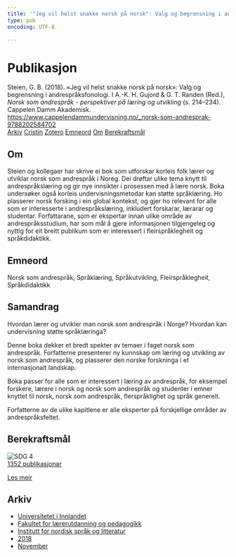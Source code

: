 ```yaml
---
title: '"Jeg vil helst snakke norsk på norsk": Valg og begrensning i andrespråksfonologi'
type: pub
encoding: UTF-8

---
```

<h1>Publikasjon</h1>
<article id="csl-bib-container-WKTUH2CA" class="csl-bib-container">
  <div class="csl-bib-body"> <div class="csl-entry">Steien, G. B. (2018). «Jeg vil helst snakke norsk på norsk»: Valg og begrensning i andrespråksfonologi. I A.-K. H. Gujord &#38; G. T. Randen (Red.), <i>Norsk som andrespråk - perspektiver på læring og utvikling</i> (s. 214–234). Cappelen Damm Akademisk. <a href="https://www.cappelendammundervisning.no/_norsk-som-andresprak-9788202584702">https://www.cappelendammundervisning.no/_norsk-som-andresprak-9788202584702</a></div> </div>
  <div class="csl-bib-buttons">
    <a href="#taxonomy-article-WKTUH2CA" alt="archive" class="csl-bib-button">Arkiv</a>
    <a href="https://app.cristin.no/results/show.jsf?id=1630069" alt="Cristin" class="csl-bib-button">Cristin</a>
    <a href="http://zotero.org/groups/5881554/items/WKTUH2CA" alt="Zotero" class="csl-bib-button">Zotero</a>
    <a href="#keywords-article-WKTUH2CA" alt="keywords" class="csl-bib-button">Emneord</a>
    <a href="#about-article-WKTUH2CA" alt="about_pub" class="csl-bib-button">Om</a>
    <a href="#sdg-article-WKTUH2CA" alt="sdg" class="csl-bib-button">Berekraftsmål</a>
  </div>
  <div id="csl-bib-meta-container-WKTUH2CA"></div>
</article>
<div id="csl-bib-meta-WKTUH2CA" class="csl-bib-meta">
  <article id="about-article-WKTUH2CA" class="about_pub-article">
    <h1>Om</h1>
    Steien og kollegaer har skrive ei bok som utforskar korleis folk lærer og utviklar norsk som andrespråk i Noreg. Dei drøftar ulike tema knytt til andrespråkslæring og gir nye innsikter i prosessen med å lære norsk. Boka undersøker også korleis undervisningsmetodar kan støtte språklæring. Ho plasserer norsk forsking i ein global kontekst, og gjer ho relevant for alle som er interesserte i andrespråkslæring, inkludert forskarar, lærarar og studentar. Forfattarane, som er ekspertar innan ulike område av andrespråksstudium, har som mål å gjere informasjonen tilgjengeleg og nyttig for eit breitt publikum som er interessert i fleirspråklegheit og språkdidaktikk.
  </article>
  <article id="keywords-article-WKTUH2CA" class="keywords-article">
    <h1>Emneord</h1>
    Norsk som andrespråk, Språklæring, Språkutvikling, Fleirspråklegheit, Språkdidaktikk
  </article>
  <article id="abstract-article-WKTUH2CA" class="abstract-article">
    <h1>Samandrag</h1>
    Hvordan lærer og utvikler man norsk som andrespråk i Norge?  
Hvordan kan undervisning støtte språklæringa? 
 
Denne boka dekker et bredt spekter av temaer i faget norsk som andrespråk. Forfatterne presenterer ny kunnskap om læring og utvikling av norsk som andrespråk, og plasserer den norske forskninga i et internasjonalt landskap. 
 
Boka passer for alle som er interessert i læring av andrespråk, for eksempel forskere, lærere i norsk og norsk som andrespråk og studenter i emner knyttet til norsk, norsk som andrespråk, flerspråklighet og språk generelt. 
 
Forfatterne av de ulike kapitlene er alle eksperter på forskjellige områder av andrespråksfeltet.
  </article>
  <article id="sdg-article-WKTUH2CA" class="sdg-article">
    <h1>Berekraftsmål</h1>
    <div class="sdg-container"><div id="sdg4" class="sdg">
        <img src="{{< params subfolder >}}images/sdg/sdg04_nn.png" class="image" alt="SDG 4">
        <div class="sdg-overlay">
          <a href="/nn/archive/?key=?sdg=4#archive" class="sdg-publication-count"><span>1352</span> publikasjonar</a>
          <p><a href="https://fn.no/om-fn/fns-baerekraftsmaal/god-utdanning?lang=nno-NO" class="sdg-read-more">Les meir</a></p>
        </div>
      </div></div>
  </article>
  <article id="taxonomy-article-WKTUH2CA" class="taxonomy-article">
    <h1>Arkiv</h1>
    <ul>
      <li>
        <a href="/nn/archive/?key=3DCRN523">Universitetet i Innlandet</a>
      </li>
      <li>
        <a href="/nn/archive/?key=WYNZA47F">Fakultet for lærerutdanning og pedagogikk</a>
      </li>
      <li>
        <a href="/nn/archive/?key=T9U6ILTU">Institutt for nordisk språk og litteratur</a>
      </li>
      <li>
        <a href="/nn/archive/?key=6K7ZIYQV">2018</a>
      </li>
      <li>
        <a href="/nn/archive/?key=TREPXF5H">November</a>
      </li>
    </ul>
  </article>
</div>

